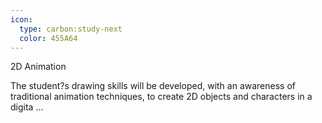 ```yaml
---
icon:
  type: carbon:study-next
  color: 455A64
---
```

2D Animation

The student?s drawing skills will be developed, with an awareness of traditional animation techniques, to create 2D objects and characters in a digita ... 
